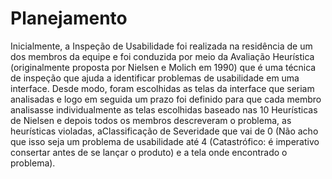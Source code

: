 # Planejamento

Inicialmente, a Inspeção de Usabilidade foi realizada na residência de um dos membros da equipe e foi conduzida por meio da Avaliação Heurística (originalmente proposta por Nielsen e Molich em 1990) que é uma técnica de inspeção que ajuda a identificar problemas de usabilidade em uma interface. 
Desde modo, foram escolhidas as telas da interface que seriam analisadas e logo em seguida um prazo foi definido para que cada membro analisasse individualmente as telas escolhidas baseado nas 10 Heurísticas de Nielsen e depois todos os membros descreveram o problema, as heurísticas violadas, aClassificação de Severidade que vai de 0 (Não acho que isso seja um problema de usabilidade até 4 (Catastrófico: é imperativo consertar antes de se lançar o produto) e a tela onde encontrado o problema). 
 
